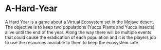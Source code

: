 # A-Hard-Year
A Hard Year is a game about a Virtual Ecosystem set in the Mojave desert. The objective is to keep two populations (Yucca Plants and Yucca Insects) alive until the end of the year. Along the way there will be multiple events that could cause the eradication of each population and it is the players job to use the resources available to them to keep the ecosystem safe. 
